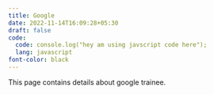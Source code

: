 ```yaml
---
title: Google
date: 2022-11-14T16:09:28+05:30
draft: false
code:
  code: console.log("hey am using javscript code here");
  lang: javascript
font-color: black
---
```


This page contains details about google trainee.